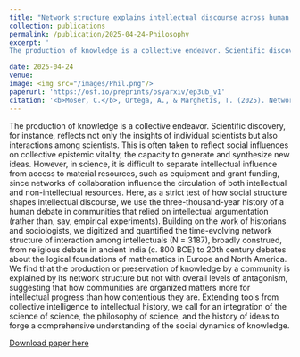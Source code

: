 ```yaml
---
title: "Network structure explains intellectual discourse across human history"
collection: publications
permalink: /publication/2025-04-24-Philosophy
excerpt: '
The production of knowledge is a collective endeavor. Scientific discovery, for instance, reflects not only the insights of individual scientists but also interactions among scientists. This is often taken to reflect social influences on collective epistemic vitality, the capacity to generate and synthesize new ideas. However, in science, it is difficult to separate intellectual influence from access to material resources, such as equipment and grant funding, since networks of collaboration influence the circulation of both intellectual and non-intellectual resources. Here, as a strict test of how social structure shapes intellectual discourse, we use the three-thousand-year history of a human debate in communities that relied on intellectual argumentation (rather than, say, empirical experiments). Building on the work of historians and sociologists, we digitized and quantified the time-evolving network structure of interaction among intellectuals (N = 3187), broadly construed, from religious debate in ancient India (c. 800 BCE) to 20th century debates about the logical foundations of mathematics in Europe and North America. We find that the production or preservation of knowledge by a community is explained by its network structure but not with overall levels of antagonism, suggesting that how communities are organized matters more for intellectual progress than how contentious they are. Extending tools from collective intelligence to intellectual history, we call for an integration of the science of science, the philosophy of science, and the history of ideas to forge a comprehensive understanding of the social dynamics of knowledge.'

date: 2025-04-24
venue: 
image: <img src="/images/Phil.png"/>
paperurl: 'https://osf.io/preprints/psyarxiv/ep3ub_v1'
citation: '<b>Moser, C.</b>, Ortega, A., & Marghetis, T. (2025). Network structure explains intellectual discourse across human history.'
---
```

The production of knowledge is a collective endeavor. Scientific discovery, for instance, reflects not only the insights of individual scientists but also interactions among scientists. This is often taken to reflect social influences on collective epistemic vitality, the capacity to generate and synthesize new ideas. However, in science, it is difficult to separate intellectual influence from access to material resources, such as equipment and grant funding, since networks of collaboration influence the circulation of both intellectual and non-intellectual resources. Here, as a strict test of how social structure shapes intellectual discourse, we use the three-thousand-year history of a human debate in communities that relied on intellectual argumentation (rather than, say, empirical experiments). Building on the work of historians and sociologists, we digitized and quantified the time-evolving network structure of interaction among intellectuals (N = 3187), broadly construed, from religious debate in ancient India (c. 800 BCE) to 20th century debates about the logical foundations of mathematics in Europe and North America. We find that the production or preservation of knowledge by a community is explained by its network structure but not with overall levels of antagonism, suggesting that how communities are organized matters more for intellectual progress than how contentious they are. Extending tools from collective intelligence to intellectual history, we call for an integration of the science of science, the philosophy of science, and the history of ideas to forge a comprehensive understanding of the social dynamics of knowledge.

[Download paper here](http://culturologies.co/files/NetworksPhilosophy.pdf)